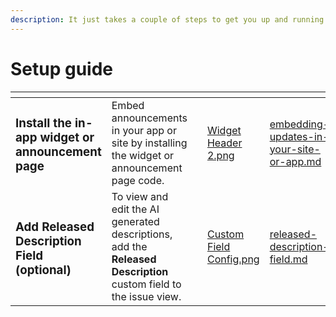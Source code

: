 ```yaml
---
description: It just takes a couple of steps to get you up and running
---
```


# Setup guide



<table data-card-size="large" data-view="cards"><thead><tr><th></th><th></th><th></th><th data-hidden data-card-cover data-type="files"></th><th data-hidden data-card-target data-type="content-ref"></th></tr></thead><tbody><tr><td><h3>Install the in-app widget or announcement page</h3></td><td>Embed announcements in your app or site by installing the widget or announcement page code. </td><td></td><td><a href="../../.gitbook/assets/Widget Header 2.png">Widget Header 2.png</a></td><td><a href="embedding-updates-in-your-site-or-app.md">embedding-updates-in-your-site-or-app.md</a></td></tr><tr><td><h3>Add Released Description Field (optional)</h3></td><td>To view and edit the AI generated descriptions, add the <strong>Released Description</strong> custom field to the issue view.</td><td></td><td><a href="../../.gitbook/assets/Custom Field Config.png">Custom Field Config.png</a></td><td><a href="released-description-field.md">released-description-field.md</a></td></tr></tbody></table>

